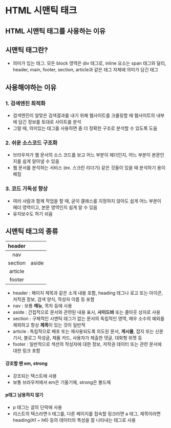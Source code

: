 # HTML 시맨틱 태크
## HTML 시맨틱 태그를 사용하는 이유
## 시맨틱 태그란?
- 의미가 있는 태그. 모든 block 영역은 div 태그로, inline 요소는 span 태그와 달리, header, main, footer, section, article과 같은 태그 자체에 의미가 담긴 태그
## 사용해야하는 이유
### 1. 검색엔진 최적화
- 검색엔진이 알맞은 검색결과를 내기 위해 웹사이트를 크롤링할 때 웹사이트의 내부에 담긴 정보를 토대로 사이트를 분석
- 그럴 때, 의미있는 태그를 사용하면 좀 더 정확한 구조로 분석할 수 있도록 도움
### 2. 쉬운 소스코드 구조화
- 브라우저가 웹 문서의 소스 코드를 보고 어느 부분이 헤더인지, 어느 부분이 본문인지를 쉽게 알아낼 수 있음
- 웹 문서를 분석하는 서비스 (ex. 스크린 리더기) 같은 것들이 있을 때 분석하기 용이해짐
### 3. 코드 가독성 향상
- 여러 사람과 함께 작업을 할 때, 굳이 클래스를 지정하지 않아도 쉽게 어느 부분이 헤더 영역이고, 본문 영역인지 쉽게 알 수 있음
- 유지보수도 하기 쉬움

## 시맨틱 태그의 종류
|header||
|:--------:|:----------:|
|nav||
|section|aside|
|article||
|footer||

- header : 페이지 제목과 같은 소개 내용 포함, heading 태그나 로고 또는 아이콘, 저작권 정보, 검색 양식, 작성자 이름 등 포함
- nav : 보통 **메뉴**, 목차 등에 사용
- aside : 간접적으로 문서와 관련된 내용 표시, **사이드바** 또는 콜아웃 상자로 사용
- section : 구체적인 시맨틱 태그가 없는 문서의 독립적인 영역, 매우 소수의 예외를 제외하고 항상 **제목**이 있는 것이 일반적
- article : 독립적으로 배포 또는 재사용되도록 의도된 문서, **게시물**, 잡지 또는 신문 기사, 블로그 작성글, 제품 카드, 사용자가 제출한 댓글, 대화형 위젯 등
- footer : 일반적으로 섹션의 작성자에 대한 정보, 저작권 데이터 또는 관련 문서에 대한 링크 포함

#### 강조할 땐 em, strong
+ 강조되는 텍스트에 사용
+ 보통 브라우저에서 em은 기울기체, strong은 볼드체

#### p태그 남용하지 않기
+ p 태그는 글의 단락에 사용
+ 리스트의 텍스라면 li 태그를, 다른 페이지를 접속할 링크라면 a 태그, 제목이라면 heading(h1 ~ h6) 등의 데이터의 특성을 잘 나타내는 태그로 사용
